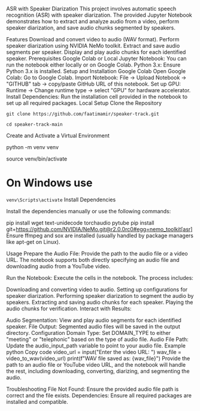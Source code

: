 ASR with Speaker Diarization
This project involves automatic speech recognition (ASR) with speaker diarization. The provided Jupyter Notebook demonstrates how to extract and analyze audio from a video, perform speaker diarization, and save audio chunks segmented by speakers.

Features
Download and convert video to audio (WAV format).
Perform speaker diarization using NVIDIA NeMo toolkit.
Extract and save audio segments per speaker.
Display and play audio chunks for each identified speaker.
Prerequisites
Google Colab or Local Jupyter Notebook: You can run the notebook either locally or on Google Colab.
Python 3.x: Ensure Python 3.x is installed.
Setup and Installation
Google Colab
Open Google Colab: Go to Google Colab.
Import Notebook: File -> Upload Notebook -> "GITHUB" tab -> copy/paste GitHub URL of this notebook.
Set up GPU: Runtime -> Change runtime type -> select "GPU" for hardware accelerator.
Install Dependencies: Run the installation cell provided in the notebook to set up all required packages.
Local Setup
Clone the Repository


    git clone https://github.com/faatimamir/speaker-track.git
    
    cd speaker-track-main
  
Create and Activate a Virtual Environment


  
  python -m venv venv
  
source venv/bin/activate
# On Windows use 
`venv\Scripts\activate`
Install Dependencies

Install the dependencies manually or use the following commands:

  pip install wget text-unidecode torchaudio pytube
  pip install git+https://github.com/NVIDIA/NeMo.git@r2.0.0rc0#egg=nemo_toolkit[asr]
Ensure ffmpeg and sox are installed (usually handled by package managers like apt-get on Linux).

Usage
Prepare the Audio File: Provide the path to the audio file or a video URL. The notebook supports both directly specifying an audio file and downloading audio from a YouTube video.

Run the Notebook: Execute the cells in the notebook. The process includes:

Downloading and converting video to audio.
Setting up configurations for speaker diarization.
Performing speaker diarization to segment the audio by speakers.
Extracting and saving audio chunks for each speaker.
Playing the audio chunks for verification.
Interact with Results:

Audio Segmentation: View and play audio segments for each identified speaker.
File Output: Segmented audio files will be saved in the output directory.
Configuration
Domain Type: Set DOMAIN_TYPE to either "meeting" or "telephonic" based on the type of audio file.
Audio File Path: Update the audio_input_path variable to point to your audio file.
Example
python
Copy code
video_url = input("Enter the video URL: ")
wav_file = video_to_wav(video_url)
print(f"WAV file saved as: {wav_file}")
Provide the path to an audio file or YouTube video URL, and the notebook will handle the rest, including downloading, converting, diarizing, and segmenting the audio.

Troubleshooting
File Not Found: Ensure the provided audio file path is correct and the file exists.
Dependencies: Ensure all required packages are installed and compatible.
